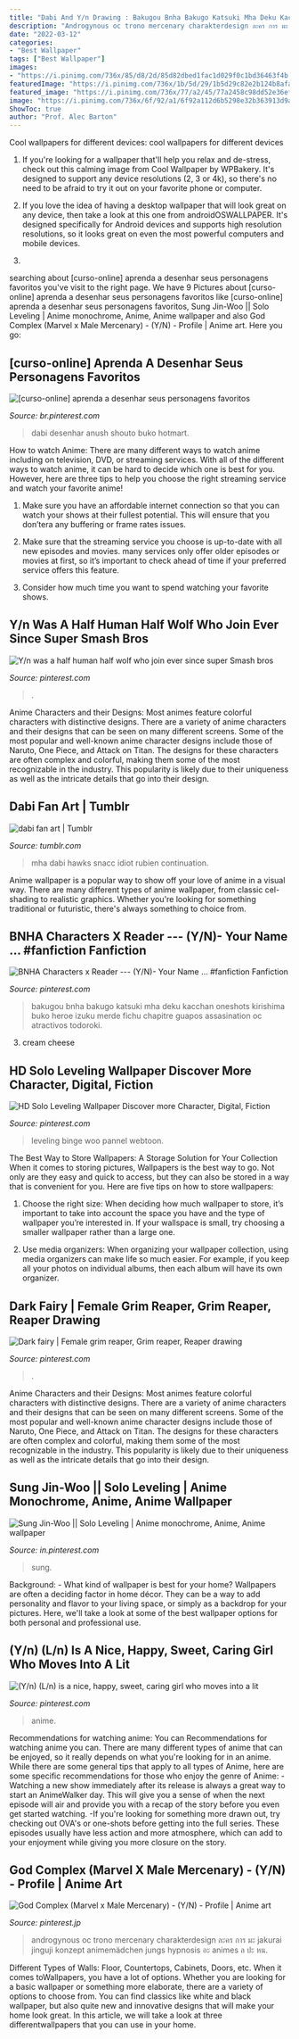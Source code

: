 ```yaml
---
title: "Dabi And Y/n Drawing : Bakugou Bnha Bakugo Katsuki Mha Deku Kacchan Oneshots Kirishima Buko Heroe Izuku Merde Fichu Chapitre Guapos Assasination Oc Atractivos Todoroki"
description: "Androgynous oc trono mercenary charakterdesign ละคร การ มะ jakurai jinguji konzept animemädchen jungs hypnosis อะ animes ล ปะ หน"
date: "2022-03-12"
categories:
- "Best Wallpaper"
tags: ["Best Wallpaper"]
images:
- "https://i.pinimg.com/736x/85/d8/2d/85d82dbed1fac1d029f0c1bd36463f4b.jpg"
featuredImage: "https://i.pinimg.com/736x/1b/5d/29/1b5d29c82e2b124b8afa47dae188ec3d.jpg"
featured_image: "https://i.pinimg.com/736x/77/a2/45/77a2458c98dd52e36efd456db175f289.jpg"
image: "https://i.pinimg.com/736x/6f/92/a1/6f92a112d6b5298e32b363913d9ab331.jpg"
ShowToc: true
author: "Prof. Alec Barton"
---
```



Cool wallpapers for different devices:
cool wallpapers for different devices 

1. If you're looking for a wallpaper that'll help you relax and de-stress, check out this calming image from Cool Wallpaper by WPBakery. It's designed to support any device resolutions (2, 3 or 4k), so there's no need to be afraid to try it out on your favorite phone or computer.

2. If you love the idea of having a desktop wallpaper that will look great on any device, then take a look at this one from androidOSWALLPAPER. It's designed specifically for Android devices and supports high resolution resolutions, so it looks great on even the most powerful computers and mobile devices.

3.

	

		
searching about [curso-online] aprenda a desenhar seus personagens favoritos you've visit to the right page. We have 9 Pictures about [curso-online] aprenda a desenhar seus personagens favoritos like [curso-online] aprenda a desenhar seus personagens favoritos, Sung Jin-Woo || Solo Leveling | Anime monochrome, Anime, Anime wallpaper and also God Complex (Marvel x Male Mercenary) - (Y/N) - Profile | Anime art. Here you go:
		
    
## [curso-online] Aprenda A Desenhar Seus Personagens Favoritos

<img loading=lazy src="https://i.pinimg.com/736x/08/b4/d0/08b4d0484ec6f3053df476d35ada5bf7.jpg" onerror="this.onerror=null;this.src='https://tse4.mm.bing.net/th?id=OIP.IoxhxKCvsaPvKdC7I2OxZQHaKc&amp;pid=15.1';" alt="[curso-online] aprenda a desenhar seus personagens favoritos">

_Source: br.pinterest.com_

>dabi desenhar anush shouto buko hotmart. 

	

How to watch Anime: There are many different ways to watch anime including on television, DVD, or streaming services.
With all of the different ways to watch anime, it can be hard to decide which one is best for you. However, here are three tips to help you choose the right streaming service and watch your favorite anime!
1. Make sure you have an affordable internet connection so that you can watch your shows at their fullest potential. This will ensure that you don’tera any buffering or frame rates issues.

2. Make sure that the streaming service you choose is up-to-date with all new episodes and movies. many services only offer older episodes or movies at first, so it’s important to check ahead of time if your preferred service offers this feature.

3. Consider how much time you want to spend watching your favorite shows.

    
## Y/n Was A Half Human Half Wolf Who Join Ever Since Super Smash Bros

<img loading=lazy src="https://i.pinimg.com/736x/85/d8/2d/85d82dbed1fac1d029f0c1bd36463f4b.jpg" onerror="this.onerror=null;this.src='https://tse3.mm.bing.net/th?id=OIP.0Wu9lizWG38KS0yY1wCY1gHaKe&amp;pid=15.1';" alt="Y/n was a half human half wolf who join ever since super Smash bros">

_Source: pinterest.com_

>. 

	

Anime Characters and their Designs: Most animes feature colorful characters with distinctive designs.
There are a variety of anime characters and their designs that can be seen on many different screens. Some of the most popular and well-known anime character designs include those of Naruto, One Piece, and Attack on Titan. The designs for these characters are often complex and colorful, making them some of the most recognizable in the industry. This popularity is likely due to their uniqueness as well as the intricate details that go into their design.

    
## Dabi Fan Art | Tumblr

<img loading=lazy src="https://66.media.tumblr.com/5213da95cb5923e05f20432cb8e620db/b76e89c54e3fff95-4a/s640x960/82a7a75a10854feb836ee918eeae3506e61149c2.png" onerror="this.onerror=null;this.src='https://tse1.mm.bing.net/th?id=OIP.Lg-3uY6VngWllkapKTFMugHaKD&amp;pid=15.1';" alt="dabi fan art | Tumblr">

_Source: tumblr.com_

>mha dabi hawks snacc idiot rubien continuation. 

	

Anime wallpaper is a popular way to show off your love of anime in a visual way. There are many different types of anime wallpaper, from classic cel-shading to realistic graphics. Whether you're looking for something traditional or futuristic, there's always something to choice from.

    
## BNHA Characters X Reader --- (Y/N)- Your Name … #fanfiction Fanfiction

<img loading=lazy src="https://i.pinimg.com/736x/fa/cf/29/facf29a357a2a66937985f26a95e3bab.jpg" onerror="this.onerror=null;this.src='https://tse3.mm.bing.net/th?id=OIP.RcWpY_59Xbie8m4yZbUOAQHaLs&amp;pid=15.1';" alt="BNHA Characters x Reader --- (Y/N)- Your Name … #fanfiction Fanfiction">

_Source: pinterest.com_

>bakugou bnha bakugo katsuki mha deku kacchan oneshots kirishima buko heroe izuku merde fichu chapitre guapos assasination oc atractivos todoroki. 

	

3. cream cheese 

    
## HD Solo Leveling Wallpaper Discover More Character, Digital, Fiction

<img loading=lazy src="https://i.pinimg.com/736x/06/6b/41/066b410d2bd5446935a2d9b20fae0954.jpg" onerror="this.onerror=null;this.src='https://tse4.mm.bing.net/th?id=OIP.bG6Lz8Z-xZFOltbPwyz7KwHaM5&amp;pid=15.1';" alt="HD Solo Leveling Wallpaper Discover more Character, Digital, Fiction">

_Source: pinterest.com_

>leveling binge woo pannel webtoon. 

	

The Best Way to Store Wallpapers: A Storage Solution for Your Collection
When it comes to storing pictures, Wallpapers is the best way to go. Not only are they easy and quick to access, but they can also be stored in a way that is convenient for you. Here are five tips on how to store wallpapers:
1) Choose the right size: When deciding how much wallpaper to store, it’s important to take into account the space you have and the type of wallpaper you’re interested in. If your wallspace is small, try choosing a smaller wallpaper rather than a large one.

2) Use media organizers: When organizing your wallpaper collection, using media organizers can make life so much easier. For example, if you keep all your photos on individual albums, then each album will have its own organizer.

    
## Dark Fairy | Female Grim Reaper, Grim Reaper, Reaper Drawing

<img loading=lazy src="https://i.pinimg.com/736x/f7/62/d5/f762d54278736a765159a71f700ae3da--dark-fairies-horror-art.jpg" onerror="this.onerror=null;this.src='https://tse2.mm.bing.net/th?id=OIP.3_7KyQg9WPiJVS0aONb43QHaKQ&amp;pid=15.1';" alt="Dark fairy | Female grim reaper, Grim reaper, Reaper drawing">

_Source: pinterest.com_

>. 

	

Anime Characters and their Designs: Most animes feature colorful characters with distinctive designs.
There are a variety of anime characters and their designs that can be seen on many different screens. Some of the most popular and well-known anime character designs include those of Naruto, One Piece, and Attack on Titan. The designs for these characters are often complex and colorful, making them some of the most recognizable in the industry. This popularity is likely due to their uniqueness as well as the intricate details that go into their design.

    
## Sung Jin-Woo || Solo Leveling | Anime Monochrome, Anime, Anime Wallpaper

<img loading=lazy src="https://i.pinimg.com/736x/6f/92/a1/6f92a112d6b5298e32b363913d9ab331.jpg" onerror="this.onerror=null;this.src='https://tse4.mm.bing.net/th?id=OIP.TttaILFaOY3QJT_XUP-3ugHaNK&amp;pid=15.1';" alt="Sung Jin-Woo || Solo Leveling | Anime monochrome, Anime, Anime wallpaper">

_Source: in.pinterest.com_

>sung. 

	

Background: - What kind of wallpaper is best for your home?
Wallpapers are often a deciding factor in home décor. They can be a way to add personality and flavor to your living space, or simply as a backdrop for your pictures. Here, we'll take a look at some of the best wallpaper options for both personal and professional use.

    
## (Y/n) (L/n) Is A Nice, Happy, Sweet, Caring Girl Who Moves Into A Lit

<img loading=lazy src="https://i.pinimg.com/736x/1b/5d/29/1b5d29c82e2b124b8afa47dae188ec3d.jpg" onerror="this.onerror=null;this.src='https://tse1.mm.bing.net/th?id=OIP.zh_fND73LFK3CrsJd7sldwHaNL&amp;pid=15.1';" alt="(Y/n) (L/n) is a nice, happy, sweet, caring girl who moves into a lit">

_Source: pinterest.com_

>anime. 

	

Recommendations for watching anime: You can
Recommendations for watching anime you can. There are many different types of anime that can be enjoyed, so it really depends on what you're looking for in an anime. While there are some general tips that apply to all types of Anime, here are some specific recommendations for those who enjoy the genre of Anime: 
-Watching a new show immediately after its release is always a great way to start an AnimeWalker day. This will give you a sense of when the next episode will air and provide you with a recap of the story before you even get started watching. 
-If you're looking for something more drawn out, try checking out OVA's or one-shots before getting into the full series. These episodes usually have less action and more atmosphere, which can add to your enjoyment while giving you more closure on the story.

    
## God Complex (Marvel X Male Mercenary) - (Y/N) - Profile | Anime Art

<img loading=lazy src="https://i.pinimg.com/736x/77/a2/45/77a2458c98dd52e36efd456db175f289.jpg" onerror="this.onerror=null;this.src='https://tse3.mm.bing.net/th?id=OIP.wkEjPs9o2-nrVcPxXIBZ7QAAAA&amp;pid=15.1';" alt="God Complex (Marvel x Male Mercenary) - (Y/N) - Profile | Anime art">

_Source: pinterest.jp_

>androgynous oc trono mercenary charakterdesign ละคร การ มะ jakurai jinguji konzept animemädchen jungs hypnosis อะ animes ล ปะ หน. 

	

Different Types of Walls: Floor, Countertops, Cabinets, Doors, etc.
When it comes toWallpapers, you have a lot of options. Whether you are looking for a basic wallpaper or something more elaborate, there are a variety of options to choose from. You can find classics like white and black wallpaper, but also quite new and innovative designs that will make your home look great. In this article, we will take a look at three differentwallpapers that you can use in your home.


